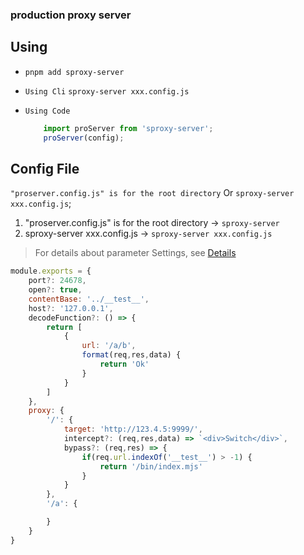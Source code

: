 ### production proxy server


## Using 
- `pnpm add sproxy-server`
  
- `Using Cli`
    `sproxy-server xxx.config.js`

- `Using Code`
    ```js 
        import proServer from 'sproxy-server';
        proServer(config);
    ```


## Config File
`"proserver.config.js" is for the root directory` Or `sproxy-server xxx.config.js`;

1. "proserver.config.js" is for the root directory -> `sproxy-server`
2. sproxy-server xxx.config.js -> `sproxy-server xxx.config.js`


> For details about parameter Settings, see [Details](types/index.d.ts)


```js
module.exports = {
    port?: 24678,
    open?: true,
    contentBase: '../__test__',
    host?: '127.0.0.1',
    decodeFunction?: () => {
        return [
            {
                url: '/a/b',
                format(req,res,data) {
                    return 'Ok'
                }
            }
        ]
    },
    proxy: {
        '/': {
            target: 'http://123.4.5:9999/',
            intercept?: (req,res,data) => `<div>Switch</div>`,
            bypass?: (req,res) => {
                if(req.url.indexOf('__test__') > -1) {
                    return '/bin/index.mjs'
                }
            }
        },
        '/a': {

        }
    }
}
```


